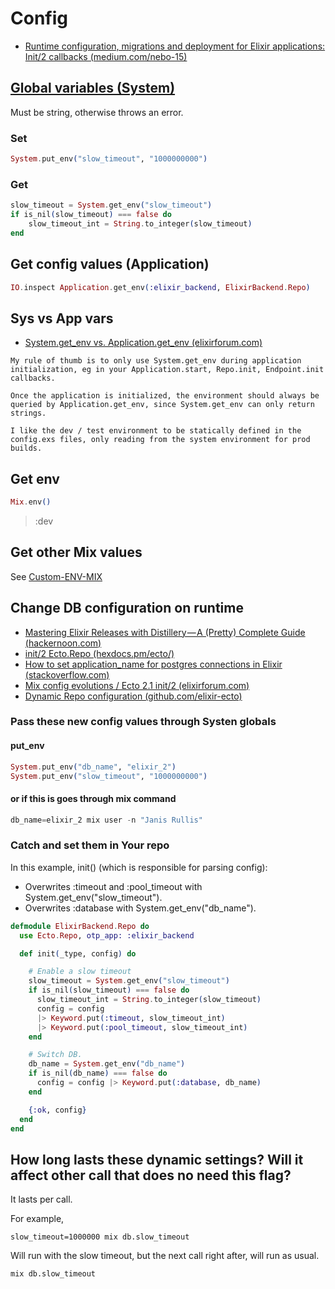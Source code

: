 # Config

* [Runtime configuration, migrations and deployment for Elixir applications: Init/2 callbacks (medium.com/nebo-15)](https://medium.com/nebo-15/runtime-configuration-migrations-and-deployment-for-elixir-applications-6295b892fa6a#1530)

## [Global variables (System)](https://hexdocs.pm/elixir/System.html)

Must be string, otherwise throws an error.

### Set

```ex
System.put_env("slow_timeout", "1000000000")
```

### Get

```ex
slow_timeout = System.get_env("slow_timeout")
if is_nil(slow_timeout) === false do
    slow_timeout_int = String.to_integer(slow_timeout)
end
```

## Get config values (Application)

```ex
IO.inspect Application.get_env(:elixir_backend, ElixirBackend.Repo)
```

## Sys vs App vars

* [System.get_env vs. Application.get_env (elixirforum.com)](https://elixirforum.com/t/system-get-env-vs-application-get-env/11246/2)

```
My rule of thumb is to only use System.get_env during application initialization, eg in your Application.start, Repo.init, Endpoint.init callbacks.

Once the application is initialized, the environment should always be queried by Application.get_env, since System.get_env can only return strings.

I like the dev / test environment to be statically defined in the config.exs files, only reading from the system environment for prod builds.
```

## Get env

```ex
Mix.env()
```
> :dev

## Get other Mix values

See [Custom-ENV-MIX](Custom-ENV-MIX.md)


## Change DB configuration on runtime

* [Mastering Elixir Releases with Distillery — A (Pretty) Complete Guide (hackernoon.com)](https://hackernoon.com/mastering-elixir-releases-with-distillery-a-pretty-complete-guide-497546f298bc#93fe)
* [init/2 Ecto.Repo (hexdocs.pm/ecto/)](https://hexdocs.pm/ecto/Ecto.Repo.html#c:init/2)
* [How to set application_name for postgres connections in Elixir (stackoverflow.com)](https://stackoverflow.com/a/45926237)
* [Mix config evolutions / Ecto 2.1 init/2 (elixirforum.com)   ](https://elixirforum.com/t/mix-config-evolutions/4423/22)
* [Dynamic Repo configuration (github.com/elixir-ecto)](https://github.com/elixir-ecto/ecto/issues/1964)


### Pass these new config values through Systen globals

#### put_env
```ex
System.put_env("db_name", "elixir_2")
System.put_env("slow_timeout", "1000000000")
```

#### or if this is goes through mix command

```ex
db_name=elixir_2 mix user -n "Janis Rullis"
```

### Catch and set them in Your repo

In this example, init() (which is responsible for parsing config):
* Overwrites :timeout and :pool_timeout with System.get_env("slow_timeout").
* Overwrites :database with System.get_env("db_name").

```ex
defmodule ElixirBackend.Repo do
  use Ecto.Repo, otp_app: :elixir_backend

  def init(_type, config) do

    # Enable a slow timeout
    slow_timeout = System.get_env("slow_timeout")
    if is_nil(slow_timeout) === false do
      slow_timeout_int = String.to_integer(slow_timeout)
      config = config
      |> Keyword.put(:timeout, slow_timeout_int)
      |> Keyword.put(:pool_timeout, slow_timeout_int)
    end

    # Switch DB.
    db_name = System.get_env("db_name")
    if is_nil(db_name) === false do
      config = config |> Keyword.put(:database, db_name)
    end

    {:ok, config}
  end
end
```

## How long lasts these dynamic settings? Will it affect other call that does no need this flag?

It lasts per call.

For example,

```shell
slow_timeout=1000000 mix db.slow_timeout
````

Will run with the slow timeout, but the next call right after, will run as usual.

```shell
mix db.slow_timeout
````